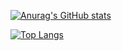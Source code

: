 
[![Anurag's GitHub stats](https://github-readme-stats.vercel.app/api?username=PopovAleksey&show_icons=true&theme=prussian)](https://github.com/PopovAleksey)

[![Top Langs](https://github-readme-stats.vercel.app/api/top-langs/?username=PopovAleksey&theme=prussian)](https://github.com/PopovAleksey)

